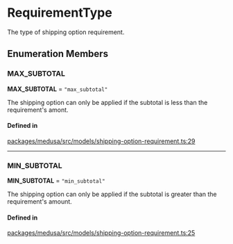 # RequirementType

The type of shipping option requirement.

## Enumeration Members

### MAX\_SUBTOTAL

 **MAX\_SUBTOTAL** = ``"max_subtotal"``

The shipping option can only be applied if the subtotal is less than the requirement's amont.

#### Defined in

[packages/medusa/src/models/shipping-option-requirement.ts:29](https://github.com/medusajs/medusa/blob/3d9f5ae63/packages/medusa/src/models/shipping-option-requirement.ts#L29)

___

### MIN\_SUBTOTAL

 **MIN\_SUBTOTAL** = ``"min_subtotal"``

The shipping option can only be applied if the subtotal is greater than the requirement's amount.

#### Defined in

[packages/medusa/src/models/shipping-option-requirement.ts:25](https://github.com/medusajs/medusa/blob/3d9f5ae63/packages/medusa/src/models/shipping-option-requirement.ts#L25)
